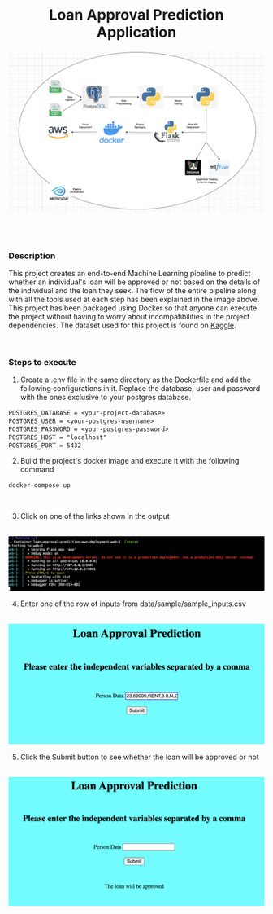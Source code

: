 <!-- Writing the header for the project -->
<h1 align="center">Loan Approval Prediction Application</h1>

<!-- Accessing the image of the project workflow -->
<div align="center">
    <img src="images/pipeline_flowchart.png" alt="Description of image" width="1000">
</div>

<br><br>

### Description

<p> This project creates an end-to-end Machine Learning pipeline to predict whether an individual's loan will be approved or not based on the details of the individual and the loan they seek. The flow of the entire pipeline along with all the tools used at each step has been explained in the image above. This project has been packaged using Docker so that anyone can execute the project without having to worry about incompatibilities in the project dependencies. The dataset used for this project is found on <a href="https://www.kaggle.com/competitions/playground-series-s4e10/data">Kaggle</a>.</p>

<br>

### Steps to execute

1) Create a .env file in the same directory as the Dockerfile and add the following configurations in it. Replace the database, user and password with the ones exclusive to your postgres database.<br>
```
POSTGRES_DATABASE = <your-project-database>
POSTGRES_USER = <your-postgres-username>
POSTGRES_PASSWORD = <your-postgres-password>
POSTGRES_HOST = "localhost"
POSTGRES_PORT = 5432
```

2) Build the project's docker image and execute it with the following command <br>
```
docker-compose up
```
<br>

3) Click on one of the links shown in the output <br><br>
<img src="images/docker-compose_output.png" alt="Description of image" width="600">

4) Enter one of the row of inputs from data/sample/sample_inputs.csv<br><br>
<img src="images/before_submission.png" alt="Description of image" width="600">

5) Click the Submit button to see whether the loan will be approved or not<br><br>
<img src="images/after_submission.png" alt="Description of image" width="600">